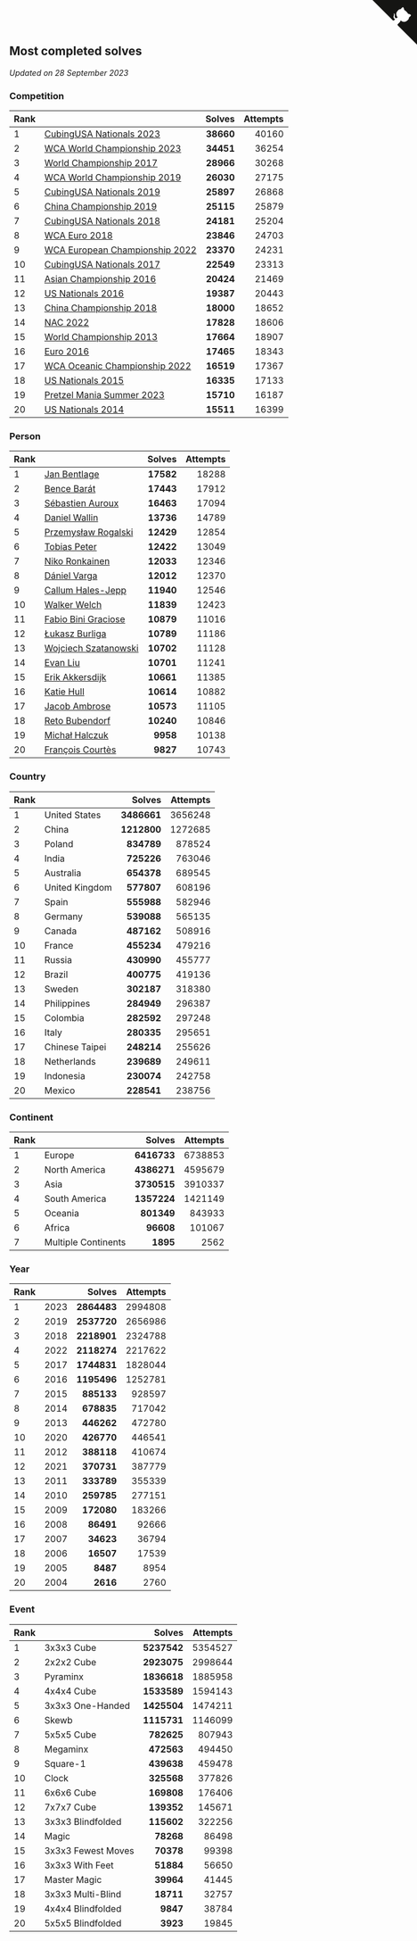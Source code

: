 ## Most completed solves

*Updated on 28 September 2023*


### Competition

| Rank |  | Solves | Attempts |
| :--- | :--- | ---: | ---: |
| 1 | [CubingUSA Nationals 2023](https://www.worldcubeassociation.org/competitions/CubingUSANationals2023) | **38660** | 40160 |
| 2 | [WCA World Championship 2023](https://www.worldcubeassociation.org/competitions/WC2023) | **34451** | 36254 |
| 3 | [World Championship 2017](https://www.worldcubeassociation.org/competitions/WC2017) | **28966** | 30268 |
| 4 | [WCA World Championship 2019](https://www.worldcubeassociation.org/competitions/WC2019) | **26030** | 27175 |
| 5 | [CubingUSA Nationals 2019](https://www.worldcubeassociation.org/competitions/CubingUSANationals2019) | **25897** | 26868 |
| 6 | [China Championship 2019](https://www.worldcubeassociation.org/competitions/ChinaChampionship2019) | **25115** | 25879 |
| 7 | [CubingUSA Nationals 2018](https://www.worldcubeassociation.org/competitions/CubingUSANationals2018) | **24181** | 25204 |
| 8 | [WCA Euro 2018](https://www.worldcubeassociation.org/competitions/Euro2018) | **23846** | 24703 |
| 9 | [WCA European Championship 2022](https://www.worldcubeassociation.org/competitions/Euro2022) | **23370** | 24231 |
| 10 | [CubingUSA Nationals 2017](https://www.worldcubeassociation.org/competitions/CubingUSANationals2017) | **22549** | 23313 |
| 11 | [Asian Championship 2016](https://www.worldcubeassociation.org/competitions/AsianChampionship2016) | **20424** | 21469 |
| 12 | [US Nationals 2016](https://www.worldcubeassociation.org/competitions/USNationals2016) | **19387** | 20443 |
| 13 | [China Championship 2018](https://www.worldcubeassociation.org/competitions/ChinaChampionship2018) | **18000** | 18652 |
| 14 | [NAC 2022](https://www.worldcubeassociation.org/competitions/NAC2022) | **17828** | 18606 |
| 15 | [World Championship 2013](https://www.worldcubeassociation.org/competitions/WC2013) | **17664** | 18907 |
| 16 | [Euro 2016](https://www.worldcubeassociation.org/competitions/Euro2016) | **17465** | 18343 |
| 17 | [WCA Oceanic Championship 2022](https://www.worldcubeassociation.org/competitions/OC2022) | **16519** | 17367 |
| 18 | [US Nationals 2015](https://www.worldcubeassociation.org/competitions/USNationals2015) | **16335** | 17133 |
| 19 | [Pretzel Mania Summer 2023](https://www.worldcubeassociation.org/competitions/PretzelManiaSummer2023) | **15710** | 16187 |
| 20 | [US Nationals 2014](https://www.worldcubeassociation.org/competitions/USNationals2014) | **15511** | 16399 |

### Person

| Rank |  | Solves | Attempts |
| :--- | :--- | ---: | ---: |
| 1 | [Jan Bentlage](https://www.worldcubeassociation.org/persons/2010BENT01) | **17582** | 18288 |
| 2 | [Bence Barát](https://www.worldcubeassociation.org/persons/2008BARA01) | **17443** | 17912 |
| 3 | [Sébastien Auroux](https://www.worldcubeassociation.org/persons/2008AURO01) | **16463** | 17094 |
| 4 | [Daniel Wallin](https://www.worldcubeassociation.org/persons/2013WALL03) | **13736** | 14789 |
| 5 | [Przemysław Rogalski](https://www.worldcubeassociation.org/persons/2013ROGA02) | **12429** | 12854 |
| 6 | [Tobias Peter](https://www.worldcubeassociation.org/persons/2014PETE03) | **12422** | 13049 |
| 7 | [Niko Ronkainen](https://www.worldcubeassociation.org/persons/2010RONK01) | **12033** | 12346 |
| 8 | [Dániel Varga](https://www.worldcubeassociation.org/persons/2008VARG01) | **12012** | 12370 |
| 9 | [Callum Hales-Jepp](https://www.worldcubeassociation.org/persons/2012HALE01) | **11940** | 12546 |
| 10 | [Walker Welch](https://www.worldcubeassociation.org/persons/2011WELC01) | **11839** | 12423 |
| 11 | [Fabio Bini Graciose](https://www.worldcubeassociation.org/persons/2010GRAC02) | **10879** | 11016 |
| 12 | [Łukasz Burliga](https://www.worldcubeassociation.org/persons/2013BURL01) | **10789** | 11186 |
| 13 | [Wojciech Szatanowski](https://www.worldcubeassociation.org/persons/2011SZAT01) | **10702** | 11128 |
| 14 | [Evan Liu](https://www.worldcubeassociation.org/persons/2009LIUE01) | **10701** | 11241 |
| 15 | [Erik Akkersdijk](https://www.worldcubeassociation.org/persons/2005AKKE01) | **10661** | 11385 |
| 16 | [Katie Hull](https://www.worldcubeassociation.org/persons/2010HULL01) | **10614** | 10882 |
| 17 | [Jacob Ambrose](https://www.worldcubeassociation.org/persons/2010AMBR01) | **10573** | 11105 |
| 18 | [Reto Bubendorf](https://www.worldcubeassociation.org/persons/2012BUBE01) | **10240** | 10846 |
| 19 | [Michał Halczuk](https://www.worldcubeassociation.org/persons/2006HALC01) | **9958** | 10138 |
| 20 | [François Courtès](https://www.worldcubeassociation.org/persons/2008COUR01) | **9827** | 10743 |

### Country

| Rank |  | Solves | Attempts |
| :--- | :--- | ---: | ---: |
| 1 | United States | **3486661** | 3656248 |
| 2 | China | **1212800** | 1272685 |
| 3 | Poland | **834789** | 878524 |
| 4 | India | **725226** | 763046 |
| 5 | Australia | **654378** | 689545 |
| 6 | United Kingdom | **577807** | 608196 |
| 7 | Spain | **555988** | 582946 |
| 8 | Germany | **539088** | 565135 |
| 9 | Canada | **487162** | 508916 |
| 10 | France | **455234** | 479216 |
| 11 | Russia | **430990** | 455777 |
| 12 | Brazil | **400775** | 419136 |
| 13 | Sweden | **302187** | 318380 |
| 14 | Philippines | **284949** | 296387 |
| 15 | Colombia | **282592** | 297248 |
| 16 | Italy | **280335** | 295651 |
| 17 | Chinese Taipei | **248214** | 255626 |
| 18 | Netherlands | **239689** | 249611 |
| 19 | Indonesia | **230074** | 242758 |
| 20 | Mexico | **228541** | 238756 |

### Continent

| Rank |  | Solves | Attempts |
| :--- | :--- | ---: | ---: |
| 1 | Europe | **6416733** | 6738853 |
| 2 | North America | **4386271** | 4595679 |
| 3 | Asia | **3730515** | 3910337 |
| 4 | South America | **1357224** | 1421149 |
| 5 | Oceania | **801349** | 843933 |
| 6 | Africa | **96608** | 101067 |
| 7 | Multiple Continents | **1895** | 2562 |

### Year

| Rank |  | Solves | Attempts |
| :--- | :--- | ---: | ---: |
| 1 | 2023 | **2864483** | 2994808 |
| 2 | 2019 | **2537720** | 2656986 |
| 3 | 2018 | **2218901** | 2324788 |
| 4 | 2022 | **2118274** | 2217622 |
| 5 | 2017 | **1744831** | 1828044 |
| 6 | 2016 | **1195496** | 1252781 |
| 7 | 2015 | **885133** | 928597 |
| 8 | 2014 | **678835** | 717042 |
| 9 | 2013 | **446262** | 472780 |
| 10 | 2020 | **426770** | 446541 |
| 11 | 2012 | **388118** | 410674 |
| 12 | 2021 | **370731** | 387779 |
| 13 | 2011 | **333789** | 355339 |
| 14 | 2010 | **259785** | 277151 |
| 15 | 2009 | **172080** | 183266 |
| 16 | 2008 | **86491** | 92666 |
| 17 | 2007 | **34623** | 36794 |
| 18 | 2006 | **16507** | 17539 |
| 19 | 2005 | **8487** | 8954 |
| 20 | 2004 | **2616** | 2760 |

### Event

| Rank |  | Solves | Attempts |
| :--- | :--- | ---: | ---: |
| 1 | 3x3x3 Cube | **5237542** | 5354527 |
| 2 | 2x2x2 Cube | **2923075** | 2998644 |
| 3 | Pyraminx | **1836618** | 1885958 |
| 4 | 4x4x4 Cube | **1533589** | 1594143 |
| 5 | 3x3x3 One-Handed | **1425504** | 1474211 |
| 6 | Skewb | **1115731** | 1146099 |
| 7 | 5x5x5 Cube | **782625** | 807943 |
| 8 | Megaminx | **472563** | 494450 |
| 9 | Square-1 | **439638** | 459478 |
| 10 | Clock | **325568** | 377826 |
| 11 | 6x6x6 Cube | **169808** | 176406 |
| 12 | 7x7x7 Cube | **139352** | 145671 |
| 13 | 3x3x3 Blindfolded | **115602** | 322256 |
| 14 | Magic | **78268** | 86498 |
| 15 | 3x3x3 Fewest Moves | **70378** | 99398 |
| 16 | 3x3x3 With Feet | **51884** | 56650 |
| 17 | Master Magic | **39964** | 41445 |
| 18 | 3x3x3 Multi-Blind | **18711** | 32757 |
| 19 | 4x4x4 Blindfolded | **9847** | 38784 |
| 20 | 5x5x5 Blindfolded | **3923** | 19845 |


<a href="https://github.com/JustinTimeCuber/wca_statistics" class="github-corner" aria-label="View source on Github"><svg width="80" height="80" viewBox="0 0 250 250" style="fill:#151513; color:#fff; position: absolute; top: 0; border: 0; right: 0;" aria-hidden="true"><path d="M0,0 L115,115 L130,115 L142,142 L250,250 L250,0 Z"></path><path d="M128.3,109.0 C113.8,99.7 119.0,89.6 119.0,89.6 C122.0,82.7 120.5,78.6 120.5,78.6 C119.2,72.0 123.4,76.3 123.4,76.3 C127.3,80.9 125.5,87.3 125.5,87.3 C122.9,97.6 130.6,101.9 134.4,103.2" fill="currentColor" style="transform-origin: 130px 106px;" class="octo-arm"></path><path d="M115.0,115.0 C114.9,115.1 118.7,116.5 119.8,115.4 L133.7,101.6 C136.9,99.2 139.9,98.4 142.2,98.6 C133.8,88.0 127.5,74.4 143.8,58.0 C148.5,53.4 154.0,51.2 159.7,51.0 C160.3,49.4 163.2,43.6 171.4,40.1 C171.4,40.1 176.1,42.5 178.8,56.2 C183.1,58.6 187.2,61.8 190.9,65.4 C194.5,69.0 197.7,73.2 200.1,77.6 C213.8,80.2 216.3,84.9 216.3,84.9 C212.7,93.1 206.9,96.0 205.4,96.6 C205.1,102.4 203.0,107.8 198.3,112.5 C181.9,128.9 168.3,122.5 157.7,114.1 C157.9,116.9 156.7,120.9 152.7,124.9 L141.0,136.5 C139.8,137.7 141.6,141.9 141.8,141.8 Z" fill="currentColor" class="octo-body"></path></svg></a><style>.github-corner:hover .octo-arm{animation:octocat-wave 560ms ease-in-out}@keyframes octocat-wave{0%,100%{transform:rotate(0)}20%,60%{transform:rotate(-25deg)}40%,80%{transform:rotate(10deg)}}@media (max-width:500px){.github-corner:hover .octo-arm{animation:none}.github-corner .octo-arm{animation:octocat-wave 560ms ease-in-out}}</style>
